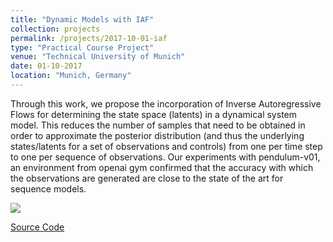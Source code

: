 ```yaml
---
title: "Dynamic Models with IAF"
collection: projects
permalink: /projects/2017-10-01-iaf
type: "Practical Course Project"
venue: "Technical University of Munich"
date: 01-10-2017
location: "Munich, Germany"
---
```


Through this work, we propose the incorporation of Inverse Autoregressive Flows for determining the state space (latents) in a dynamical system model. This reduces the number of samples that need to be obtained in order to approximate the posterior distribution (and thus the underlying states/latents for a set of observations and controls) from one per time step to one per sequence of observations. Our experiments with pendulum-v01, an environment from openai gym confirmed that the accuracy with which the observations are generated are close to the state of the art for sequence models.

![](https://dugarsumit.github.io/images/iaf/iaf-poster.jpg)

[Source Code](https://github.com/dugarsumit/IAF_Dynamics)